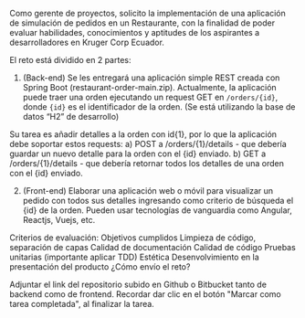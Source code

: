 Como gerente de proyectos, solicito la implementación de una aplicación de simulación de pedidos en un Restaurante, con la finalidad de poder evaluar habilidades, conocimientos y aptitudes de los aspirantes a desarrolladores en Kruger Corp Ecuador.

El reto está dividido en 2 partes:


1. (Back-end) Se les entregará una aplicación simple REST creada con Spring Boot (restaurant-order-main.zip).  Actualmente, la aplicación puede traer una orden ejecutando un request GET en `/orders/{id}`, donde `{id}` es el identificador de la orden. (Se está
utilizando la base de datos “H2” de desarrollo)


Su tarea es añadir detalles a la orden con id{1}, por lo que  la aplicación debe soportar estos requests:
a) POST a /orders/{1}/details - que debería guardar un nuevo detalle para la orden con el {id} enviado.
b) GET a /orders/{1}/details - que debería retornar todos los detalles de una orden con el {id} enviado.

2. (Front-end) Elaborar una aplicación web o móvil para visualizar un pedido con todos sus detalles ingresando como criterio de búsqueda el {id} de la orden. Pueden usar tecnologías de vanguardia como Angular, Reactjs, Vuejs, etc.

Criterios de evaluación:
Objetivos cumplidos
Limpieza de código, separación de capas
Calidad de documentación
Calidad de código
Pruebas unitarias (importante aplicar TDD)
Estética
Desenvolvimiento en la presentación del producto
¿Cómo envío el reto?

Adjuntar el link del repositorio subido en Github o Bitbucket tanto de backend como de frontend.
Recordar dar clic en el botón "Marcar como tarea completada", al finalizar la tarea.